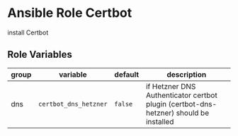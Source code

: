 # Ansible Role Certbot

install Certbot

## Role Variables

| group | variable | default | description |
| --- | --- | --- | --- |
| dns | `certbot_dns_hetzner` | `false` | if Hetzner DNS Authenticator certbot plugin (certbot-dns-hetzner) should be installed |
